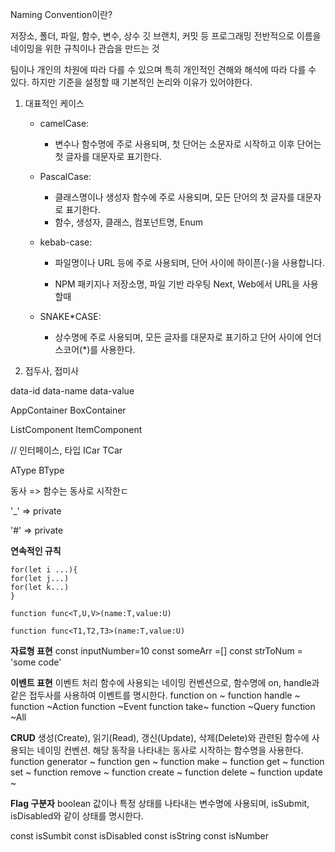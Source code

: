 <!-- @format -->

Naming Convention이란?

저장소, 폴더, 파일, 함수, 변수, 상수 깃 브랜치, 커밋 등
프로그래밍 전반적으로 이름을 네이밍을 위한 규칙이나 관습을 만드는 것

팀이나 개인의 차원에 따라 다를 수 있으며 특히 개인적인 견해와 해석에 따라 다를 수 있다.
하지만 기준을 설정할 때 기본적인 논리와 이유가 있어야한다.

1. 대표적인 케이스

   - camelCase:

     - 변수나 함수명에 주로 사용되며, 첫 단어는 소문자로 시작하고 이후 단어는 첫 글자를 대문자로 표기한다.

   - PascalCase:

     - 클래스명이나 생성자 함수에 주로 사용되며, 모든 단어의 첫 글자를 대문자로 표기한다.
     - 함수, 생성자, 클래스, 컴포넌트명, Enum

   - kebab-case:

     - 파일명이나 URL 등에 주로 사용되며, 단어 사이에 하이픈(-)을 사용합니다.

     - NPM 패키지나 저장소명, 파일 기반 라우팅 Next, Web에서 URL을 사용할때

   - SNAKE\*CASE:
     - 상수명에 주로 사용되며, 모든 글자를 대문자로 표기하고 단어 사이에 언더스코어(\*)를 사용한다.

2. 접두사, 접미사

data-id
data-name
data-value

AppContainer
BoxContainer

ListComponent
ItemComponent

// 인터페이스, 타입
ICar
TCar

AType
BType

동사 => 함수는 동사로 시작한ㄷ

'\_' => private

'#' => private

**연속적인 규칙**

    for(let i ...){
    for(let j...)
    for(let k...)
    }

    function func<T,U,V>(name:T,value:U)

    function func<T1,T2,T3>(name:T,value:U)

**자료형 표현**
const inputNumber=10
const someArr =[]
const strToNum = 'some code'

**이벤트 표현**
이벤트 처리 함수에 사용되는 네이밍 컨벤션으로, 함수명에 on, handle과 같은 접두사를 사용하여 이벤트를 명시한다.
function on ~
function handle ~
function ~Action
function ~Event
function take~
function ~Query
function ~All

**CRUD**
생성(Create), 읽기(Read), 갱신(Update), 삭제(Delete)와 관련된 함수에 사용되는 네이밍 컨벤션.
해당 동작을 나타내는 동사로 시작하는 함수명을 사용한다.
function generator ~
function gen ~
function make ~
function get ~
function set ~
function remove ~
function create ~
function delete ~
function update ~

**Flag 구분자**
boolean 값이나 특정 상태를 나타내는 변수명에 사용되며, isSubmit, isDisabled와 같이 상태를 명시한다.

const isSumbit
const isDisabled
const isString
const isNumber
